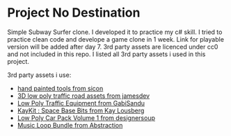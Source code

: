 # Project No Destination
 Simple Subway Surfer clone. I developed it to practice my c# skill. I tried to practice clean code and develope a game clone in 1 week. Link for playable version will be added after day 7. 3rd party assets are licenced under cc0 and not included in this repo. I listed all 3rd party assets i used in this project.

 

 3rd party assets i use: 
 - [hand painted tools from sicon](https://sicon.itch.io/hand-painted-tools)
 - [3D low poly traffic road assets from jamesdev](https://milkandbanana.itch.io/traffic-road-assets)
 - [Low Poly Traffic Equipment from GabiSandu](https://gabisandu.itch.io/low-poly-traffic-equipment)
 - [KayKit : Space Base Bits from Kay Lousberg](https://kaylousberg.itch.io/space-base-bits)
 - [Low Poly Car Pack Volume 1 from designersoup](https://designersoup.itch.io/low-poly-car-pack-1)
 - [Music Loop Bundle from Abstraction](https://tallbeard.itch.io/music-loop-bundle)



